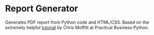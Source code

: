 # Report Generator

Generates PDF report from Python code and HTML/CSS. Based on the extremely
helpful [tutorial](http://pbpython.com/pdf-reports.html) by Chris Moffitt at
Practical Business Python.
